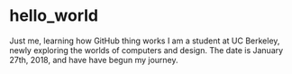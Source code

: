 # hello_world
Just me, learning how GitHub thing works
I am a student at UC Berkeley, newly exploring the worlds of computers and design. The date is January 27th, 2018, and have have begun my journey.
